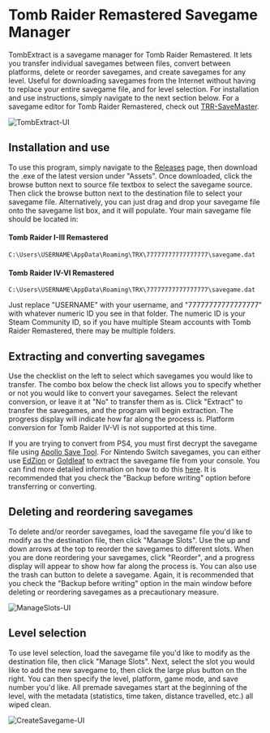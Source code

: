 # Tomb Raider Remastered Savegame Manager
TombExtract is a savegame manager for Tomb Raider Remastered. It lets you transfer individual savegames between files, convert between platforms, delete or reorder savegames, and create savegames for any level.
Useful for downloading savegames from the Internet without having to replace your entire savegame file, and for level selection. For installation and use instructions, simply navigate to the next section below.
For a savegame editor for Tomb Raider Remastered, check out [TRR-SaveMaster](https://github.com/JulianOzelRose/TRR-SaveMaster).

![TombExtract-UI](https://github.com/user-attachments/assets/f623a7bf-0936-4291-aa07-6c1ff6b6dcf1)

## Installation and use
To use this program, simply navigate to the [Releases](https://github.com/JulianOzelRose/TombExtract/releases)
page, then download the .exe of the latest version under "Assets". Once downloaded, click the browse button next to source file textbox to select the savegame source. Then click the browse button
next to the destination file to select your savegame file. Alternatively, you can just drag and drop your savegame file onto the savegame list box, and it will populate. Your main savegame file should be located in:

#### Tomb Raider I-III Remastered
`C:\Users\USERNAME\AppData\Roaming\TRX\77777777777777777\savegame.dat`

#### Tomb Raider IV-VI Remastered
`C:\Users\USERNAME\AppData\Roaming\TRX\77777777777777777\savegame.dat`

Just replace "USERNAME" with your username, and "77777777777777777" with whatever numeric ID you see in that folder. The numeric ID is your Steam Community ID, so if you have multiple Steam
accounts with Tomb Raider Remastered, there may be multiple folders.

## Extracting and converting savegames
Use the checklist on the left to select which savegames you would like to transfer. The combo box below the check list allows you to specify whether or not you would like to convert your savegames.
Select the relevant conversion, or leave it at "No" to transfer them as is. Click "Extract" to transfer the savegames, and the program will begin extraction. The progress display will indicate how far along the process is.
Platform conversion for Tomb Raider IV-VI is not supported at this time.

If you are trying to convert from PS4, you must first decrypt the savegame file using [Apollo Save Tool](https://github.com/bucanero/apollo-ps4). For Nintendo Switch savegames, you can either use
[EdZion](https://github.com/WerWolv/EdiZon) or [Goldleaf](https://github.com/XorTroll/Goldleaf) to extract the savegame file from your console. You can find more detailed information on how to do this
[here](https://github.com/JulianOzelRose/TombExtract/issues/1#issuecomment-1978837071). It is recommended that you check the "Backup before writing" option before transferring or converting.

## Deleting and reordering savegames
To delete and/or reorder savegames, load the savegame file you'd like to modify as the destination file, then click "Manage Slots".
Use the up and down arrows at the top to reorder the savegames to different slots.
When you are done reordering your savegames, click "Reorder", and a progress display will appear to show how far along the process is.
You can also use the trash can button to delete a savegame.
Again, it is recommended that you check the "Backup before writing" option in the main window before deleting or reordering savegames as a precautionary measure.

![ManageSlots-UI](https://github.com/user-attachments/assets/96d5b07d-94d1-4150-af36-5f9d5df3b7e1)

## Level selection
To use level selection, load the savegame file you'd like to modify as the destination file, then click "Manage Slots".
Next, select the slot you would like to add the new savegame to, then click the large plus button on the right.
You can then specify the level, platform, game mode, and save number you'd like. All premade savegames start at the beginning
of the level, with the metadata (statistics, time taken, distance travelled, etc.) all wiped clean.

![CreateSavegame-UI](https://github.com/user-attachments/assets/b7301494-0faf-43b2-9f69-0f06ffad8833)

